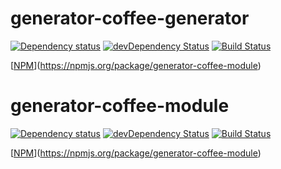 # generator-coffee-generator

[![Dependency status](https://david-dm.org/alexgorbatchev/generator-coffee-generator.png)](https://david-dm.org/alexgorbatchev/generator-coffee-generator)
[![devDependency Status](https://david-dm.org/alexgorbatchev/generator-coffee-module/dev-status.png)](https://david-dm.org/alexgorbatchev/generator-coffee-module#info=devDependencies)
[![Build Status](https://secure.travis-ci.org/alexgorbatchev/generator-coffee-generator.png?branch=master)](https://travis-ci.org/alexgorbatchev/generator-coffee-generator)

[[NPM](https://nodei.co/npm/generator-coffee-module.png?downloads=true)](https://npmjs.org/package/generator-coffee-module)

# generator-coffee-module

[![Dependency status](https://david-dm.org/alexgorbatchev/generator-coffee-module.png)](https://david-dm.org/alexgorbatchev/generator-coffee-module)
[![devDependency Status](https://david-dm.org/alexgorbatchev/generator-coffee-module/dev-status.png)](https://david-dm.org/alexgorbatchev/generator-coffee-module#info=devDependencies)
[![Build Status](https://secure.travis-ci.org/alexgorbatchev/generator-coffee-module.png?branch=master)](https://travis-ci.org/alexgorbatchev/generator-coffee-module)

[[NPM](https://nodei.co/npm/generator-coffee-module.png?downloads=true)](https://npmjs.org/package/generator-coffee-module)
